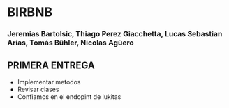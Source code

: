 BIRBNB
======

### Jeremias Bartolsic, Thiago Perez Giacchetta, Lucas Sebastian Arias, Tomás Bühler, Nicolas Agüero

## PRIMERA ENTREGA
- Implementar metodos
- Revisar clases
- Confiamos en el endopint de lukitas